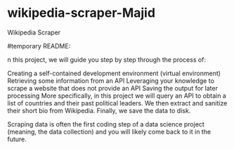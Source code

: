 # wikipedia-scraper-Majid
Wikipedia Scraper

#temporary README:

n this project, we will guide you step by step through the process of:

Creating a self-contained development environment (virtual environment)
Retrieving some information from an API
Leveraging your knowledge to scrape a website that does not provide an API
Saving the output for later processing
More specifically, in this project we will query an API to obtain a list of countries and their past political leaders. We then extract and sanitize their short bio from Wikipedia. Finally, we save the data to disk.

Scraping data is often the first coding step of a data science project (meaning, the data collection) and you will likely come back to it in the future.